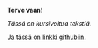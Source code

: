 **Terve vaan!**

*Tässä on kursivoitua tekstiä.*

[Ja tässä on linkki githubiin.](https://github.com)
